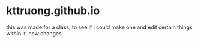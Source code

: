 # kttruong.github.io
this was made for a class, to see if  i could make one and edit certain things within it.
new changes